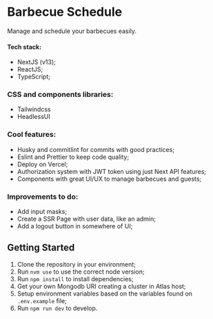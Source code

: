 # Barbecue Schedule
Manage and schedule your barbecues easily.

#### Tech stack:
- NextJS (v13);
- ReactJS;
- TypeScript;

### CSS and components libraries:
- Tailwindcss
- HeadlessUI

### Cool features:
- Husky and commitlint for commits with good practices;
- Eslint and Prettier to keep code quality;
- Deploy on Vercel;
- Authorization system with JWT token using just Next API features;
- Components with great UI/UX to manage barbecues and guests;

### Improvements to do:
- Add input masks;
- Create a SSR Page with user data, like an admin;
- Add a logout button in somewhere of UI;

## Getting Started
1. Clone the repository in your environment;
2. Run `nvm use` to use the correct node version;
3. Run `npm install` to install dependencies;
5. Get your own Mongodb URI creating a cluster in Atlas host;
4. Setup environment variables based on the variables found on `.env.example` file;
5. Run `npm run dev` to develop.